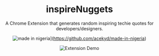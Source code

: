 <div align="center">

# inspireNuggets

A Chrome Extension that generates random inspiring techie quotes for developers/designers.

![made in nigeria](https://img.shields.io/badge/made%20in-nigeria-008751.svg?style=for-the-badge)](https://github.com/acekyd/made-in-nigeria)

![Extension Demo](https://res.cloudinary.com/iambeejayayo/image/upload/v1544623688/inspire.gif)

</div>
